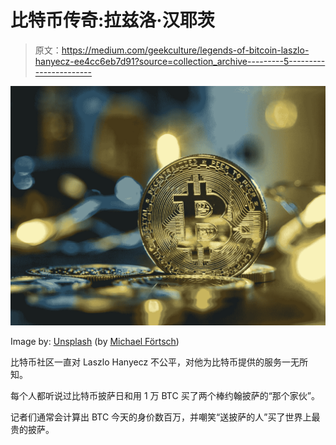 # 比特币传奇:拉兹洛·汉耶茨

> 原文：<https://medium.com/geekculture/legends-of-bitcoin-laszlo-hanyecz-ee4cc6eb7d91?source=collection_archive---------5----------------------->

![](img/d9b570a99cb527e42ba07c228cb65c41.png)

Image by: [Unsplash](https://unsplash.com/photos/ywmZG5IIwGc) (by [Michael Förtsch](https://unsplash.com/@michael_f))

比特币社区一直对 Laszlo Hanyecz 不公平，对他为比特币提供的服务一无所知。

每个人都听说过比特币披萨日和用 1 万 BTC 买了两个棒约翰披萨的“那个家伙”。

记者们通常会计算出 BTC 今天的身价数百万，并嘲笑“送披萨的人”买了世界上最贵的披萨。